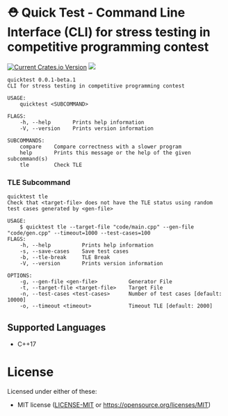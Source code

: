 # ⛑ Quick Test - Command Line Interface (CLI) for stress testing in competitive programming contest



[![Current Crates.io Version](https://img.shields.io/crates/v/quicktest.svg)](https://crates.io/crates/quicktest) [![](https://docs.rs/quicktest/badge.svg)](https://docs.rs/crate/quicktest)

```
quicktest 0.0.1-beta.1
CLI for stress testing in competitive programming contest

USAGE:
    quicktest <SUBCOMMAND>

FLAGS:
    -h, --help       Prints help information
    -V, --version    Prints version information

SUBCOMMANDS:
    compare    Compare correctness with a slower program
    help       Prints this message or the help of the given subcommand(s)
    tle        Check TLE

```

### TLE Subcommand

```
quicktest tle
Check that <target-file> does not have the TLE status using random test cases generated by <gen-file>

USAGE:
    $ quicktest tle --target-file "code/main.cpp" --gen-file "code/gen.cpp" --timeout=1000 --test-cases=100
FLAGS:
    -h, --help          Prints help information
    -s, --save-cases    Save test cases
    -b, --tle-break     TLE Break
    -V, --version       Prints version information

OPTIONS:
    -g, --gen-file <gen-file>          Generator File
    -t, --target-file <target-file>    Target File
    -n, --test-cases <test-cases>      Number of test cases [default: 10000]
    -o, --timeout <timeout>            Timeout TLE [default: 2000]
```

## Supported Languages

* C++17

# License
Licensed under either of these:
* MIT license ([LICENSE-MIT](https://github.com/LuisMBaezCo/quicktest/blob/main/LICENSE) or https://opensource.org/licenses/MIT)